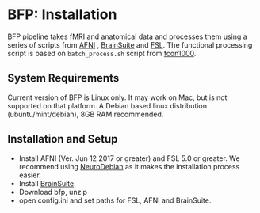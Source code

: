 # BFP: Installation

 BFP pipeline takes fMRI and anatomical data and processes them using a series 
 of scripts from [AFNI](https://afni.nimh.nih.gov/) , [BrainSuite](http://brainsuite.org/) and [FSL](https://fsl.fmrib.ox.ac.uk/fsl/fslwiki). The functional processing script is 
 based on `batch_process.sh` script from [fcon1000](http://fcon_1000.projects.nitrc.org/).
 
## System Requirements
Current version of BFP is Linux only. It may work on Mac, but is not supported on that platform. A Debian based linux distribution (ubuntu/mint/debian), 8GB RAM recommended. 

## Installation and Setup
 * Install AFNI (Ver. Jun 12 2017 or greater) and FSL 5.0 or greater. We recommend using [NeuroDebian](http://neuro.debian.net) as it makes the installation process easier. 
 * Install [BrainSuite](http://brainsuite.org).
 * Download bfp, unzip
 * open config.ini and set paths for FSL, AFNI and BrainSuite.


